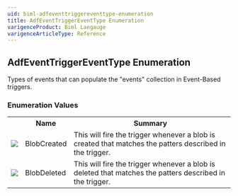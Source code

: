 ```yaml
---
uid: biml-adfeventtriggereventtype-enumeration
title: AdfEventTriggerEventType Enumeration
varigenceProduct: Biml Langauge
varigenceArticleType: Reference
---
```


## AdfEventTriggerEventType Enumeration<div class="LanguageSummary"><div class ="SummaryItem">Types of events that can populate the "events" collection in Event-Based triggers.</div></div><div class="EnumValueGroup">### Enumeration Values<table id="EnumValue" class="MemberList"><tbody><tr><th class="MemberTypeIconColumnHeader">&nbsp;</th><th class="MemberNameColumnHeader">Name</th><th class="MemberSummaryColumnHeader">Summary</th></tr><tr class="cd0"><td align="center" class="MemberTypeIcon"><img src="enumValue.png"></img></td><td class="MemberName">BlobCreated</td><td class="MemberSummary"><div class ="SummaryItem">This will fire the trigger whenever a blob is created that matches the patters described in the trigger.</div></td></tr><tr class="cd1"><td align="center" class="MemberTypeIcon"><img src="enumValue.png"></img></td><td class="MemberName">BlobDeleted</td><td class="MemberSummary"><div class ="SummaryItem">This will fire the trigger whenever a blob is deleted that matches the patters described in the trigger.</div></td></tr></tbody></table></div>